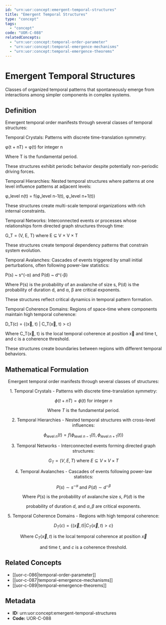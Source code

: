 ```yaml
---
id: "urn:uor:concept:emergent-temporal-structures"
title: "Emergent Temporal Structures"
type: "concept"
tags:
  - "concept"
code: "UOR-C-088"
relatedConcepts:
  - "urn:uor:concept:temporal-order-parameter"
  - "urn:uor:concept:temporal-emergence-mechanisms"
  - "urn:uor:concept:temporal-emergence-theorems"
---
```


# Emergent Temporal Structures

Classes of organized temporal patterns that spontaneously emerge from interactions among simpler components in complex systems.

## Definition

Emergent temporal order manifests through several classes of temporal structures:

Temporal Crystals: Patterns with discrete time-translation symmetry:

φ(t + nT) = φ(t) for integer n

Where T is the fundamental period.

These structures exhibit periodic behavior despite potentially non-periodic driving forces.

Temporal Hierarchies: Nested temporal structures where patterns at one level influence patterns at adjacent levels:

φ_level n(t) = f(φ_level n-1(t), φ_level n+1(t))

These structures create multi-scale temporal organizations with rich internal constraints.

Temporal Networks: Interconnected events or processes whose relationships form directed graph structures through time:

G_T = (V, E, T) where E ⊆ V × V × T

These structures create temporal dependency patterns that constrain system evolution.

Temporal Avalanches: Cascades of events triggered by small initial perturbations, often following power-law statistics:

P(s) ~ s^(-α) and P(d) ~ d^(-β)

Where P(s) is the probability of an avalanche of size s, P(d) is the probability of duration d, and α, β are critical exponents.

These structures reflect critical dynamics in temporal pattern formation.

Temporal Coherence Domains: Regions of space-time where components maintain high temporal coherence:

D_T(c) = {(x⃗, t) | C_T(x⃗, t) > c}

Where C_T(x⃗, t) is the local temporal coherence at position x⃗ and time t, and c is a coherence threshold.

These structures create boundaries between regions with different temporal behaviors.

## Mathematical Formulation

$$
\text{Emergent temporal order manifests through several classes of structures:}
$$

$$
\text{1. Temporal Crystals - Patterns with discrete time-translation symmetry:}
$$

$$
\phi(t + nT) = \phi(t) \text{ for integer } n
$$

$$
\text{Where } T \text{ is the fundamental period.}
$$

$$
\text{2. Temporal Hierarchies - Nested temporal structures with cross-level influences:}
$$

$$
\phi_{\text{level } n}(t) = f(\phi_{\text{level } n-1}(t), \phi_{\text{level } n+1}(t))
$$

$$
\text{3. Temporal Networks - Interconnected events forming directed graph structures:}
$$

$$
G_T = (V, E, T) \text{ where } E \subseteq V \times V \times T
$$

$$
\text{4. Temporal Avalanches - Cascades of events following power-law statistics:}
$$

$$
P(s) \sim s^{-\alpha} \text{ and } P(d) \sim d^{-\beta}
$$

$$
\text{Where } P(s) \text{ is the probability of avalanche size } s\text{, } P(d) \text{ is the}
$$

$$
\text{probability of duration } d\text{, and } \alpha, \beta \text{ are critical exponents.}
$$

$$
\text{5. Temporal Coherence Domains - Regions with high temporal coherence:}
$$

$$
D_T(c) = \{(\vec{x}, t) | C_T(\vec{x}, t) > c\}
$$

$$
\text{Where } C_T(\vec{x}, t) \text{ is the local temporal coherence at position } \vec{x}
$$

$$
\text{and time } t\text{, and } c \text{ is a coherence threshold.}
$$

## Related Concepts

- [[uor-c-086|temporal-order-parameter]]
- [[uor-c-087|temporal-emergence-mechanisms]]
- [[uor-c-089|temporal-emergence-theorems]]

## Metadata

- **ID:** urn:uor:concept:emergent-temporal-structures
- **Code:** UOR-C-088
